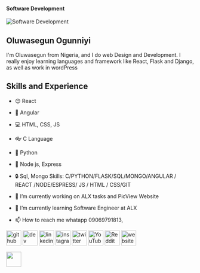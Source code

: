#### Software Development
![Software Development](https://media.licdn.com/dms/image/D4D12AQHdXamQbKew8A/article-cover_image-shrink_423_752/0/1687480733561?e=1698278400&v=beta&t=hIzesFd1_ZKnoeM9kLtO7nYhX9Z2_jcQVFX9XaM15x0)

## Oluwasegun Ogunniyi
I'm Oluwasegun from Nigeria, and I do web Design and Development. I really enjoy learning languages and framework like React, Flask and Django, as well as work in wordPress
## Skills and Experience
- 😊 React
- 📐 Angular
- 💻 HTML, CSS, JS

- 👓 C Language
- 🐍 Python
- 🔌 Node js, Express
-  🔒 Sql, Mongo
Skills: C/PYTHON/FLASK/SQL/MONGO/ANGULAR / REACT /NODE/ESPRESS/ JS / HTML / CSS/GIT

- 🔭 I’m currently working on ALX tasks and PicView Website 
- 🌱 I’m currently learning Software Engineer  at ALX
- 📫 How to reach me whatapp 09069791813,


[<img src='https://cdn.jsdelivr.net/npm/simple-icons@3.0.1/icons/github.svg' alt='github' height='40'>](https://github.com/Oluwasegun02)  [<img src='https://cdn.jsdelivr.net/npm/simple-icons@3.0.1/icons/dev-dot-to.svg' alt='dev' height='40'>](https://dev.to/Oluwasegun02)  [<img src='https://cdn.jsdelivr.net/npm/simple-icons@3.0.1/icons/linkedin.svg' alt='linkedin' height='40'>](https://www.linkedin.com/in/oluwasegun-adegboyega-286874234/)  [<img src='https://cdn.jsdelivr.net/npm/simple-icons@3.0.1/icons/instagram.svg' alt='instagram' height='40'>](https://www.instagram.com/adebayoogunniyi8/)  [<img src='https://cdn.jsdelivr.net/npm/simple-icons@3.0.1/icons/twitter.svg' alt='twitter' height='40'>](https://twitter.com/@AdebayoOgunniy3)  [<img src='https://cdn.jsdelivr.net/npm/simple-icons@3.0.1/icons/youtube.svg' alt='YouTube' height='40'>](https://www.youtube.com/channel/@adebayoogunniyi5930)  [<img src='https://cdn.jsdelivr.net/npm/simple-icons@3.0.1/icons/reddit.svg' alt='Reddit' height='40'>](https://www.reddit.com/user/@AdebayoOgunniyi)  [<img src='https://cdn.jsdelivr.net/npm/simple-icons@3.0.1/icons/icloud.svg' alt='website' height='40'>](https://oluwasegunogunniyi.me/#)  

[<img src="" aIt="Racing Game" height="40">](https://replit.com/@AdebayoOgunniyi/racingturtlegame)

<!---
Oluwasegun02/Oluwasegun02 is a ✨ special ✨ repository because its `README.md` (this file) appears on your GitHub profile.
You can click the Preview link to take a look at your changes.
--->
